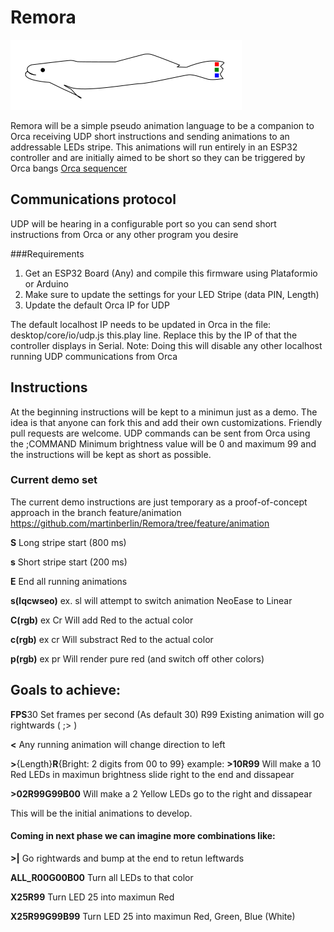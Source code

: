 # Remora

![Remora Logo](/docs/remora.png)

Remora will be a simple pseudo animation language to be a companion to Orca receiving UDP short instructions and sending animations to an addressable LEDs stripe.
This animations will run entirely in an ESP32 controller and are initially aimed to be short so they can be triggered by Orca bangs
[Orca sequencer](https://github.com/hundredrabbits/Orca)

## Communications protocol

UDP will be hearing in a configurable port so you can send short instructions from Orca or any other program you desire

###Requirements

1. Get an ESP32 Board (Any) and compile this firmware using Plataformio or Arduino
2. Make sure to update the settings for your LED Stripe (data PIN, Length)
3. Update the default Orca IP for UDP

The default localhost IP needs to be updated in Orca in the file:
desktop/core/io/udp.js this.play line. Replace this by the IP of that the controller displays in Serial.
Note: Doing this will disable any other localhost running UDP communications from Orca

## Instructions

At the beginning instructions will be kept to a minimun just as a demo. The idea is that anyone can fork this and add their own customizations. Friendly pull requests are welcome. 
UDP commands can be sent from Orca using the ;COMMAND
Minimum brightness value will be 0 and maximum 99 and the instructions will be kept as short as possible.

### Current demo set

The current demo instructions are just temporary as a proof-of-concept approach in the branch feature/animation
 https://github.com/martinberlin/Remora/tree/feature/animation

**S** Long stripe start  (800 ms)

**s** Short stripe start (200 ms)

**E** End all running animations

**s(lqcwseo)** ex. sl will attempt to switch animation NeoEase to Linear

**C(rgb)** ex Cr Will add Red to the actual color

**c(rgb)** ex cr Will substract Red to the actual color

**p(rgb)** ex pr Will render pure red (and switch off other colors)


## Goals to achieve:

**FPS**30 Set frames per second (As default 30)
R99 Existing animation will go rightwards ( ;> )

**<** Any running animation will change direction to left

**>**{Length}**R**{Bright: 2 digits from 00 to 99}   example:
      **>10R99**  Will make a 10 Red LEDs in maximun brightness slide right to the end and dissapear

**>02R99G99B00**  Will make a 2 Yellow LEDs go to the right and dissapear

This will be the initial animations to develop.

#### Coming in next phase we can imagine more combinations like:

**>|** Go rightwards and bump at the end to retun leftwards

**ALL_R00G00B00** Turn all LEDs to that color

**X25R99** Turn LED 25 into maximun Red

**X25R99G99B99** Turn LED 25 into maximun Red, Green, Blue (White)
